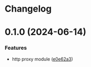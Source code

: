 # Changelog

# 0.1.0 (2024-06-14)


### Features

* http proxy module ([e0e62a3](https://github.com/chunkai1312/nest-http-proxy/commit/e0e62a3df63ff24f9e9f0bd5e297fad5dbbeff5a))
